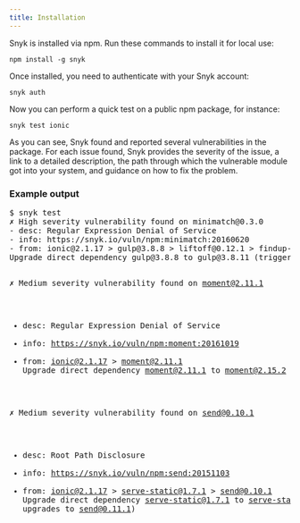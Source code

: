 ```yaml
---
title: Installation
---
```


Snyk is installed via npm. Run these commands to install it for local use:

<div class="highlight"><pre><code class="language-console" data-lang="console">npm install -g snyk</code></pre></div>

Once installed, you need to authenticate with your Snyk account:

<div class="highlight"><pre><code class="language-console" data-lang="console">snyk auth</code></pre></div>

Now you can perform a quick test on a public npm package, for instance:

<div class="highlight"><pre><code class="language-console" data-lang="console">snyk test ionic</code></pre></div>

As you can see, Snyk found and reported several vulnerabilities in the package. For each issue found, Snyk provides the severity of the issue, a link to a detailed description, the path through which the vulnerable module got into your system, and guidance on how to fix the problem.

<div class="screenshot">
<h3 class="screenshot__label">Example output</h3>
<pre class="code">$ snyk test
<span class="syn--red">✗ High severity vulnerability found on minimatch@0.3.0</span>
- desc: Regular Expression Denial of Service
- info: https://snyk.io/vuln/npm:minimatch:20160620
- from: ionic@2.1.17 > gulp@3.8.8 > liftoff@0.12.1 > findup-sync@0.1.3 > glob@3.2.11 > minimatch@0.3.0
<span class="syn--white syn--bold">Upgrade direct dependency gulp@3.8.8 to gulp@3.8.11 (triggers upgrades to liftoff@2.2.0 > findup-sync@0.3.0 > glob@5.0.15 > minimatch@3.0.2)</span>

<span class="syn--red">✗ Medium severity vulnerability found on moment@2.11.1</span>
- desc: Regular Expression Denial of Service
- info: https://snyk.io/vuln/npm:moment:20161019
- from: ionic@2.1.17 > moment@2.11.1
<span class="syn--white syn--bold">Upgrade direct dependency moment@2.11.1 to moment@2.15.2</span>

<span class="syn--red">✗ Medium severity vulnerability found on send@0.10.1</span>
- desc: Root Path Disclosure
- info: https://snyk.io/vuln/npm:send:20151103
- from: ionic@2.1.17 > serve-static@1.7.1 > send@0.10.1
<span class="syn--white syn--bold">Upgrade direct dependency serve-static@1.7.1 to serve-static@1.8.1 (triggers upgrades to send@0.11.1)</span></pre>
</div>
